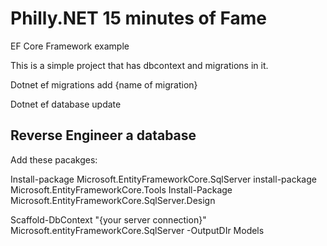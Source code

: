 
# Philly.NET 15 minutes of Fame
EF Core Framework example

This is a simple project that has dbcontext and migrations in it.

Dotnet ef migrations add {name of migration}

Dotnet ef database update

## Reverse Engineer a database

Add these pacakges:

Install-package Microsoft.EntityFrameworkCore.SqlServer
install-package Microsoft.EntityFrameworkCore.Tools
Install-Package Microsoft.EntityFrameworkCore.SqlServer.Design

Scaffold-DbContext "{your server connection}" Microsoft.entityFrameworkCore.SqlServer -OutputDIr Models
